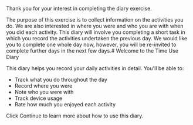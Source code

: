 Thank you for your interest in completing the diary exercise.

The purpose of this exercise is to collect information on the activities you do. We are also interested in where you were and who you are with when you did each activity.
This diary will involve you completing a short task in which you record the activities undertaken the previous day. We would like you to complete one whole day now, however, you will be re-invited to complete further days in the next few days.# Welcome to the Time Use Diary

This diary helps you record your daily activities in detail. You'll be able to:

- Track what you do throughout the day
- Record where you were
- Note who you were with
- Track device usage
- Rate how much you enjoyed each activity

Click Continue to learn more about how to use this diary.
